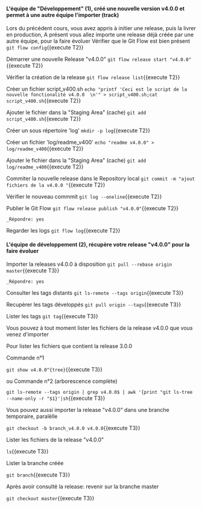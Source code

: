 #### L'équipe de "Développement" (1), créé une nouvelle version v4.0.0 et permet à une autre équipe l'importer (track)
 
Lors du précédent cours, vous avez  appris à initier une release, puis la livrer en production,
A présent vous allez importe une release déjà créée par une autre équipe, pour la faire évoluer
Vérifier que le Git Flow est bien présent
 `git flow config`{{execute T2}}

 Démarrer une nouvelle Release  "v4.0.0"
 `git flow release start "v4.0.0"`{{execute T2}}
 
 Vérifier la création de la release
 `git flow release list`{{execute T2}}

 Créer un fichier script_v400.sh
 `echo "printf 'Ceci est le script de la nouvelle fonctionalité v4.0.0  \n'" > script_v400.sh;cat script_v400.sh`{{execute T2}}
 
 Ajouter le fichier dans la "Staging Area" (cache)
 `git add script_v400.sh`{{execute T2}}
 
 Créer un sous répertoire 'log'
 `mkdir -p log`{{execute T2}}
 
 Créer un fichier 'log/readme_v400'
 `echo "readme v4.0.0" > log/readme_v400`{{execute T2}}
 
  Ajouter le fichier dans la "Staging Area" (cache)
 `git add log/readme_v400`{{execute T2}}
 
 Commiter la nouvelle release dans le Repository local 
  `git commit -m "ajout fichiers de la v4.0.0 "`{{execute T2}}
   
 Vérifier le nouveau commmit
 `git log --oneline`{{execute T2}}
 
 Publier le Git Flow 
 `git flow release publish "v4.0.0"`{{execute T2}}
 
 ```
 _Répondre: yes
  ```
 
 Regarder les logs 
 `git flow log`{{execute T2}}
 
 
 
#### L'équipe de développement (2), récupère votre release "v4.0.0" pour la faire évoluer

Importer la releases  v4.0.0 à disposition
  `git pull --rebase origin master`{{execute T3}}
 ```
 _Répondre: yes
  ```

Consulter les tags distants 
  `git ls-remote --tags origin`{{execute T3}}



Recupèrer les tags développés
  `git pull origin --tags`{{execute T3}}


Lister les tags
  `git tag`{{execute T3}}



Vous pouvez à tout moment lister les fichiers de la release v4.0.0 que vous venez d'importer

Pour lister les fichiers que contient la release 3.0.0

   Commande n°1
   
  `git show v4.0.0^{tree}`{{execute T3}}
  
  ou 
  Commande n°2  (arborescence complète)
  
  `git ls-remote --tags origin | grep v4.0.0$ | awk '{print "git ls-tree --name-only -r "$1}'|sh`{{execute T3}}

Vous pouvez aussi importer la release "v4.0.0"  dans une branche temporaire, paralèlle

  `git checkout -b branch_v4.0.0 v4.0.0`{{execute T3}}

Lister les fichiers de la release "v4.0.0"  

  `ls`{{execute T3}}

Lister la branche créée

  `git branch`{{execute T3}}

Après avoir consulté la release: revenir sur la branche master

  `git checkout master`{{execute T3}}
